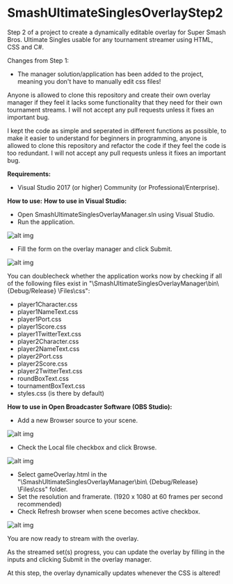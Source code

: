 # SmashUltimateSinglesOverlayStep2
Step 2 of a project to create a dynamically editable overlay for Super Smash Bros. Ultimate Singles usable for any tournament streamer using HTML, CSS and C#.

Changes from Step 1:
- The manager solution/application has been added to the project, meaning you don't have to manually edit css files!

Anyone is allowed to clone this repository and create their own overlay manager if they feel it lacks some functionality that they need for their own tournament streams. I will not accept any pull requests unless it fixes an important bug.

I kept the code as simple and seperated in different functions as possible, to make it easier to understand for beginners in programming, anyone is allowed to clone this repository and refactor the code if they feel the code is too redundant. I will not accept any pull requests unless it fixes an important bug.

**Requirements:**
- Visual Studio 2017 (or higher) Community (or Professional/Enterprise).

**How to use:**
**How to use in Visual Studio:**
- Open SmashUltimateSinglesOverlayManager.sln using Visual Studio.
- Run the application.

![alt img](https://imgur.com/OG3a8kH.png)

- Fill the form on the overlay manager and click Submit.

![alt img](https://imgur.com/0Ub7TZw.png)

You can doublecheck whether the application works now by checking if all of the following files exist in "\SmashUltimateSinglesOverlayManager\bin\ {Debug/Release} \Files\css":
- player1Character.css
- player1NameText.css
- player1Port.css
- player1Score.css
- player1TwitterText.css
- player2Character.css
- player2NameText.css
- player2Port.css
- player2Score.css
- player2TwitterText.css
- roundBoxText.css
- tournamentBoxText.css
- styles.css (is there by default)

**How to use in Open Broadcaster Software (OBS Studio):**
- Add a new Browser source to your scene.

![alt img](https://imgur.com/65MArAF.png)

- Check the Local file checkbox and click Browse.

![alt img](https://imgur.com/ZZuESxf.png)
- Select gameOverlay.html in the "\SmashUltimateSinglesOverlayManager\bin\ {Debug/Release} \Files\css" folder. 
- Set the resolution and framerate. (1920 x 1080 at 60 frames per second recommended)
- Check Refresh browser when scene becomes active checkbox.

![alt img](https://imgur.com/xMXLIkd.png)

You are now ready to stream with the overlay.

As the streamed set(s) progress, you can update the overlay by filling in the inputs and clicking Submit in the overlay manager.

At this step, the overlay dynamically updates whenever the CSS is altered!
